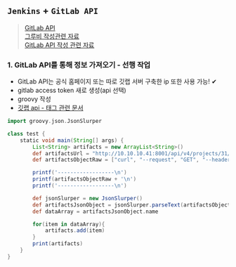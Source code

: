 ## `Jenkins` + `GitLab API` 
> [GitLab API](https://docs.gitlab.com/ee/api/) <br>
> [그루비 작성관련 자료](https://medium.com/@rijoalvi/jenkins-dynamic-parameters-using-extended-choice-parameter-plugin-and-groovy-1a6ffc41063f) <br>
> [GitLab API 작성 관련 자료](https://www.jacobbaek.com/860)
### 1. GitLab API를 통해 정보 가져오기 - 선행 작업
  - GitLab API는 공식 홈페이지 또는 따로 깃랩 서버 구축한 ip 또한 사용 가능! ✔
  - gitlab access token 새로 생성(api 선택)
  - groovy 작성
- [깃랩 api - 태그 관련 문서](https://docs.gitlab.com/ee/api/tags.html)
```groovy
import groovy.json.JsonSlurper

class test {
    static void main(String[] args) {
        List<String> artifacts = new ArrayList<String>()
        def artifactsUrl = "http://10.10.10.41:8001/api/v4/projects/31/repository/tags" ⭐ 여기서 31은 프로젝트 id >> gitlab api를 통해 프로젝트 정보를 파악하면 됨!!!
        def artifactsObjectRaw = ["curl", "--request", "GET", "--header", "PRIVATE-TOKEN: HugPzjfsCx1pD6Y_Myo8", "${artifactsUrl}"].execute().text

        printf('------------------\n')
        printf(artifactsObjectRaw + '\n')
        printf('------------------\n')

        def jsonSlurper = new JsonSlurper()
        def artifactsJsonObject = jsonSlurper.parseText(artifactsObjectRaw)
        def dataArray = artifactsJsonObject.name

        for(item in dataArray){
            artifacts.add(item)
        }
        print(artifacts)
    }
}
```
